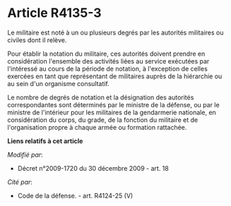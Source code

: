 # Article R4135-3

Le militaire est noté à un ou plusieurs degrés par les autorités militaires ou civiles dont il relève. 

Pour établir la notation du militaire, ces autorités doivent prendre en considération l'ensemble des activités liées au
service exécutées par l'intéressé au cours de la période de notation, à l'exception de celles exercées en tant que
représentant de militaires auprès de la hiérarchie ou au sein d'un organisme consultatif. 

Le nombre de degrés de notation et la désignation des autorités correspondantes sont déterminés par le   ministre de la
défense, ou par le ministre de l'intérieur pour les militaires de la gendarmerie nationale, en considération du corps, du
grade, de la fonction du militaire et de l'organisation propre à chaque armée ou formation rattachée.

**Liens relatifs à cet article**

_Modifié par_:

  - Décret n°2009-1720 du 30 décembre 2009 - art. 18

_Cité par_:

  - Code de la défense. - art. R4124-25 (V)
